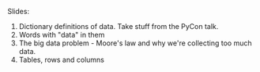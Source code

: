 Slides:

1. Dictionary definitions of data. Take stuff from the PyCon talk.
2. Words with "data" in them
3. The big data problem - Moore's law and why we're collecting too much data.
4. Tables, rows and columns
